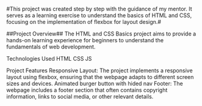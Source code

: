 #This project was created step by step with the guidance of my mentor. It serves as a learning exercise to understand the basics of HTML and CSS, focusing on the implementation of flexbox for layout design.#

##Project Overview##
The HTML and CSS Basics project aims to provide a hands-on learning experience for beginners to understand the fundamentals of web development. 

Technologies Used
HTML
CSS
JS

Project Features
Responsive Layout: The project implements a responsive layout using flexbox, ensuring that the webpage adapts to different screen sizes and devices.
Animated burger button with hided nav
Footer: The webpage includes a footer section that often contains copyright information, links to social media, or other relevant details.
